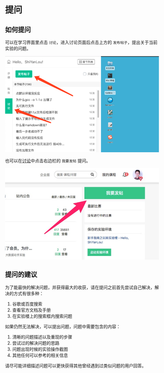 # 提问

## 如何提问

可以在学习界面里点击 `讨论`，进入讨论页面后点击上方的 `发布帖子`，提出关于当前实验的问题。

![askquestion](../images/askquestion.png)

也可以在[讨论](https://www.shiyanlou.com/questions/)中点击右边栏的 `我要发帖` 提问。

![post](../images/post.jpg)

## 提问的建议

为了能最快的解决问题，并获得最大的收获，请在提问之前首先尝试自己解决，解决的方式有很多种：

1. 谷歌或百度搜索
2. 查看官方文档及手册
3. 在实验楼上的搜索框内搜索问题

如果仍然无法解决，可以提出问题，问题中需要包含的内容：

1. 清晰的问题描述以及重现的步骤
2. 尝试过的解决问题的思路
3. 问题出现时候的实验操作截图
4. 其他任何可以参考的相关信息

请尽可能详细描述问题可以更快获得其他曾经遇到过类似问题的用户回答。

